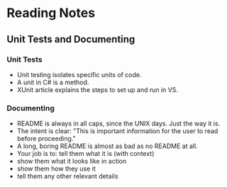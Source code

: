 # Reading Notes
## Unit Tests and Documenting

### Unit Tests

* Unit testing isolates specific units of code.
* A unit in C# is a method. 
* XUnit article explains the steps to set up and run in VS.


### Documenting

* README is always in all caps, since the UNIX days. Just the way it is.
* The intent is clear: "This is important information for the user to read before proceeding." 
* A long, boring README is almost as bad as no README at all.
* Your job is to: tell them what it is (with context)
* show them what it looks like in action
* show them how they use it
* tell them any other relevant details

